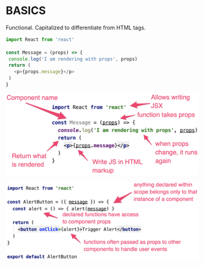 # BASICS

Functional. Capitalized to differentiate from HTML tags.

```js
import React from 'react'

const Message = (props) => {
 console.log('I am rendering with props', props)
 return (
   <p>{props.message}</p>
 )
}
```

![Component Anatomy](../../assets/react-component-anatomy.png)

![Component with Internal Function](../../assets/react-component-internal-func.png)
